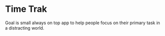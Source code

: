 # Time Trak
Goal is small always on top app to help people focus on their primary task in a distracting world.
